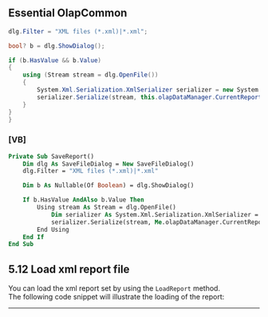 <!--
source: image
domain: syncfusion-sdk
task: pdf-ocr-to-markdown
language: en (keep original; do not translate)
source_filename: page_097.jpeg
document_name: Olap Common
page_number: 097
page_id: Olap Common#page_097
product: Syncfusion Winforms
version: 11.4.0.26
timestamp: 2025-08-09T07:21:43Z
fidelity: lossless
-->

## Essential OlapCommon

```csharp
dlg.Filter = "XML files (*.xml)|*.xml";

bool? b = dlg.ShowDialog();

if (b.HasValue && b.Value)
{
    using (Stream stream = dlg.OpenFile())
    {
        System.Xml.Serialization.XmlSerializer serializer = new System.Xml.Serialization.XmlSerializer(typeof(OlapReport));
        serializer.Serialize(stream, this.olapDataManager.CurrentReport);
    }
}
}
```

### [VB]

```vb
Private Sub SaveReport()
    Dim dlg As SaveFileDialog = New SaveFileDialog()
    dlg.Filter = "XML files (*.xml)|*.xml"

    Dim b As Nullable(Of Boolean) = dlg.ShowDialog()

    If b.HasValue AndAlso b.Value Then
        Using stream As Stream = dlg.OpenFile()
            Dim serializer As System.Xml.Serialization.XmlSerializer = New System.Xml.Serialization.XmlSerializer(GetType(OlapReport))
            serializer.Serialize(stream, Me.olapDataManager.CurrentReport)
        End Using
    End If
End Sub
```

## 5.12 Load xml report file

You can load the xml report set by using the `LoadReport` method.  
The following code snippet will illustrate the loading of the report:

---

<!-- tags: [syncfusion, winforms, olap, report, serialization, xml, load, save, api] keywords: [essential olapcommon, xml report, loadreport method, oleblob result, grid, table, size] -->